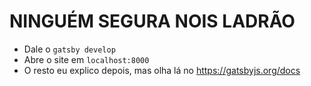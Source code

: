 # NINGUÉM SEGURA NOIS LADRÃO

- Dale o `gatsby develop`
- Abre o site em `localhost:8000`
- O resto eu explico depois, mas olha lá no https://gatsbyjs.org/docs

